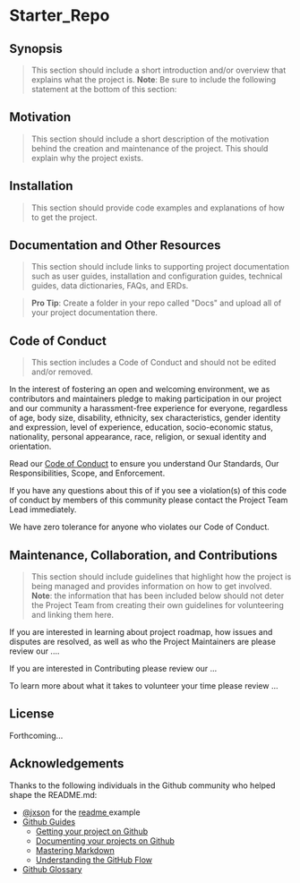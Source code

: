 # Starter_Repo

## Synopsis

> This section should include a short introduction and/or overview that explains what the project is. **Note**: Be sure to include the following statement at the bottom of this section:

## Motivation

> This section should include a short description of the motivation behind the creation and maintenance of the project. This should explain why the project exists.

## Installation

> This section should provide code examples and explanations of how to get the project.

## Documentation and Other Resources

> This section should include links to supporting project documentation such as user guides, installation and configuration guides, technical guides, data dictionaries, FAQs, and ERDs.

> **Pro Tip**: Create a folder in your repo called "Docs" and upload all of your project documentation there.

## Code of Conduct

> This section includes a Code of Conduct and should not be edited and/or removed.

In the interest of fostering an open and welcoming environment, we as contributors and maintainers pledge to making participation in our project and our community a harassment-free experience for everyone, regardless of age, body size, disability, ethnicity, sex characteristics, gender identity and expression, level of experience, education, socio-economic status, nationality, personal appearance, race, religion, or sexual identity and orientation. 

Read our [Code of Conduct](https://github.com/jacebryan/Starter_Repo/blob/master/CODE_OF_CONDUCT.md) to ensure you understand Our Standards, Our Responsibilities, Scope, and Enforcement. 

If you have any questions about this of if you see a violation(s) of this code of conduct by members of this community please contact the Project Team Lead immediately.

We have zero tolerance for anyone who violates our Code of Conduct.

## Maintenance, Collaboration, and Contributions

> This section should include guidelines that highlight how the project is being managed and provides information on how to get involved. **Note**: the information that has been included below should not deter the Project Team from creating their own guidelines for volunteering and linking them here.

If you are interested in learning about project roadmap, how issues and disputes are resolved, as well as who the Project Maintainers are please review our .... 

If you are interested in Contributing please review our ...

To learn more about what it takes to volunteer your time please review ...

## License

Forthcoming...

## Acknowledgements

Thanks to the following individuals in the Github community who helped shape the README.md:

* <a href="https://gist.github.com/jxson" target="_blank">@jxson</a> for the <a href="https://gist.github.com/jxson/1784669" target="_blank"> readme </a> example
* <a href="https://guides.github.com/" target="_blank">Github Guides</a>
    * <a href="https://guides.github.com/introduction/getting-your-project-on-github/" target="_blank">Getting your project on Github</a>
    * <a href="https://guides.github.com/features/wikis/#creating-a-readme" target="_blank">Documenting your projects on Github</a>
    * <a href="https://guides.github.com/features/mastering-markdown/" target="_blank">Mastering Markdown</a>
    * <a href="https://guides.github.com/introduction/flow/" target="_blank">Understanding the GitHub Flow</a>
* <a href="https://help.github.com/articles/github-glossary/" target="_blank">Github Glossary</a>

